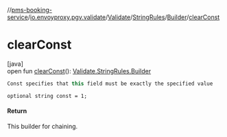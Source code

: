 //[pms-booking-service](../../../../../index.md)/[io.envoyproxy.pgv.validate](../../../index.md)/[Validate](../../index.md)/[StringRules](../index.md)/[Builder](index.md)/[clearConst](clear-const.md)

# clearConst

[java]\
open fun [clearConst](clear-const.md)(): [Validate.StringRules.Builder](index.md)

```kotlin
Const specifies that this field must be exactly the specified value

```
`optional string const = 1;`

#### Return

This builder for chaining.